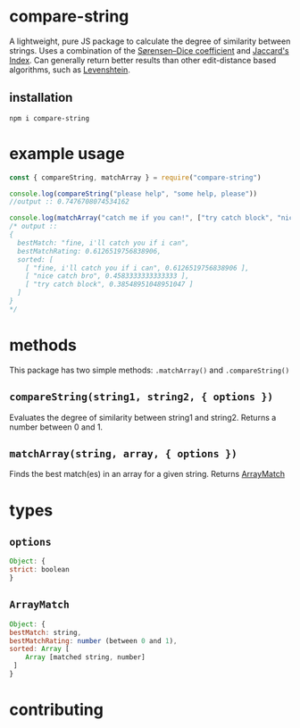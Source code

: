 # compare-string

A lightweight, pure JS package to calculate the degree of similarity between strings. Uses a combination of the [Sørensen–Dice coefficient](https://en.wikipedia.org/wiki/S%C3%B8rensen%E2%80%93Dice_coefficient) and [Jaccard's Index](https://en.wikipedia.org/wiki/Jaccard_index). Can generally return better results than other edit-distance based algorithms, such as [Levenshtein](https://en.wikipedia.org/wiki/Levenshtein_distance).

## installation
`npm i compare-string`

# example usage
```js
const { compareString, matchArray } = require("compare-string")

console.log(compareString("please help", "some help, please"))
//output :: 0.7476708074534162

console.log(matchArray("catch me if you can!", ["try catch block", "nice catch bro", "fine, i'll catch you if i can"]))
/* output ::
{
  bestMatch: "fine, i'll catch you if i can",
  bestMatchRating: 0.6126519756838906,
  sorted: [
    [ "fine, i'll catch you if i can", 0.6126519756838906 ],
    [ "nice catch bro", 0.4583333333333333 ],
    [ "try catch block", 0.38548951048951047 ]
  ]
}
*/
```

# methods
This package has two simple methods: `.matchArray()` and `.compareString()`

## `compareString(string1, string2, { options })`

Evaluates the degree of similarity between string1 and string2. 
Returns a number between 0 and 1.

## `matchArray(string, array, { options })`

Finds the best match(es) in an array for a given string. Returns [ArrayMatch](#ArrayMatch)

# types

## `options`
```js
Object: {
strict: boolean
}
```

## `ArrayMatch`
```js
Object: {
bestMatch: string,
bestMatchRating: number (between 0 and 1),
sorted: Array [
    Array [matched string, number]
 ]
}
```

# contributing
